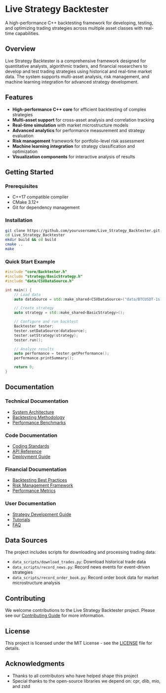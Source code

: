 # Live Strategy Backtester

A high-performance C++ backtesting framework for developing, testing, and optimizing trading strategies across multiple asset classes with real-time capabilities.

## Overview

Live Strategy Backtester is a comprehensive framework designed for quantitative analysts, algorithmic traders, and financial researchers to develop and test trading strategies using historical and real-time market data. The system supports multi-asset analysis, risk management, and machine learning integration for advanced strategy development.

## Features

- **High-performance C++ core** for efficient backtesting of complex strategies
- **Multi-asset support** for cross-asset analysis and correlation tracking
- **Real-time simulation** with market microstructure models
- **Advanced analytics** for performance measurement and strategy evaluation
- **Risk management** framework for portfolio-level risk assessment
- **Machine learning integration** for strategy classification and optimization
- **Visualization components** for interactive analysis of results

## Getting Started

### Prerequisites

- C++17 compatible compiler
- CMake 3.12+
- Git for dependency management

### Installation

```bash
git clone https://github.com/yourusername/Live_Strategy_Backtester.git
cd Live_Strategy_Backtester
mkdir build && cd build
cmake ..
make
```

### Quick Start Example

```cpp
#include "core/Backtester.h"
#include "strategy/BasicStrategy.h"
#include "data/CSVDataSource.h"

int main() {
    // Load data
    auto dataSource = std::make_shared<CSVDataSource>("data/BTCUSDT-1s-2025-07-13.csv");

    // Create strategy
    auto strategy = std::make_shared<BasicStrategy>();

    // Configure and run backtest
    Backtester tester;
    tester.setDataSource(dataSource);
    tester.setStrategy(strategy);
    tester.run();

    // Analyze results
    auto performance = tester.getPerformance();
    performance.printSummary();

    return 0;
}
```

## Documentation

### Technical Documentation

- [System Architecture](docs/technical/architecture.md)
- [Backtesting Methodology](docs/technical/backtesting_methodology.md)
- [Performance Benchmarks](docs/technical/performance_benchmarks.md)

### Code Documentation

- [Coding Standards](docs/code/coding_standards.md)
- [API Reference](docs/code/api_reference.md)
- [Deployment Guide](docs/code/deployment_guide.md)

### Financial Documentation

- [Backtesting Best Practices](docs/financial/backtesting_best_practices.md)
- [Risk Management Framework](docs/financial/risk_management.md)
- [Performance Metrics](docs/financial/performance_metrics.md)

### User Documentation

- [Strategy Development Guide](docs/user/strategy_development.md)
- [Tutorials](docs/user/tutorials.md)
- [FAQ](docs/user/faq.md)

## Data Sources

The project includes scripts for downloading and processing trading data:

- `data_scripts/download_trades.py`: Download historical trade data
- `data_scripts/record_news.py`: Record news events for event-driven strategies
- `data_scripts/record_order_book.py`: Record order book data for market microstructure analysis

## Contributing

We welcome contributions to the Live Strategy Backtester project. Please see our [Contributing Guide](CONTRIBUTING.md) for more information.

## License

This project is licensed under the MIT License - see the [LICENSE](LICENSE) file for details.

## Acknowledgments

- Thanks to all contributors who have helped shape this project
- Special thanks to the open-source libraries we depend on: cpr, dlib, mio, and zstd

```

```

